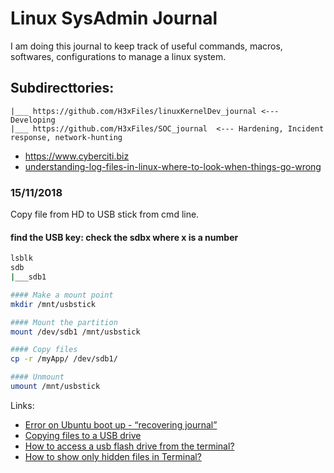 # Linux SysAdmin Journal
I am doing this journal to keep track of useful commands, macros, softwares, configurations to manage a linux system.


## Subdirecttories:
```
|___ https://github.com/H3xFiles/linuxKernelDev_journal <--- Developing
|___ https://github.com/H3xFiles/SOC_journal  <--- Hardening, Incident response, network-hunting
```


- https://www.cyberciti.biz 
- [understanding-log-files-in-linux-where-to-look-when-things-go-wrong](http://www.lostsaloon.com/technology/understanding-log-files-in-linux-where-to-look-when-things-go-wrong/)


### 15/11/2018
Copy file from HD to USB stick from cmd line.

#### find the USB key: check the sdbx where x is a number
```Bash
lsblk
sdb
|___sdb1

#### Make a mount point
mkdir /mnt/usbstick

#### Mount the partition
mount /dev/sdb1 /mnt/usbstick

#### Copy files
cp -r /myApp/ /dev/sdb1/

#### Unmount
umount /mnt/usbstick
```

Links:
- [Error on Ubuntu boot up - “recovering journal” ](https://askubuntu.com/questions/924170/error-on-ubuntu-boot-up-recovering-journal)
- [Copying files to a USB drive](https://askubuntu.com/questions/37767/how-to-access-a-usb-flash-drive-from-the-terminal)
- [How to access a usb flash drive from the terminal?](https://askubuntu.com/questions/37767/how-to-access-a-usb-flash-drive-from-the-terminal)
- [How to show only hidden files in Terminal?](https://askubuntu.com/questions/468901/how-to-show-only-hidden-files-in-terminal)
